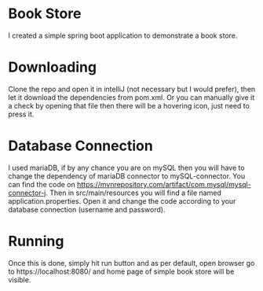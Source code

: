 # Book Store
I created a simple spring boot application to demonstrate a book store.

# Downloading
Clone the repo and open it in intelliJ (not necessary but I would prefer), then let it download the dependencies from pom.xml. Or you can manually give it a check by opening that file then there will be a hovering icon, just need to press it.

# Database Connection
I used mariaDB, if by any chance you are on mySQL then you will have to change the dependency of mariaDB connector to mySQL-connector. You can find the code on https://mvnrepository.com/artifact/com.mysql/mysql-connector-j. Then in src/main/resources you will find a file named application.properties. Open it and change the code according to your database connection (username and password).

# Running
Once this is done, simply hit run button and as per default, open browser go to https://localhost:8080/ and home page of simple book store will be visible. 
